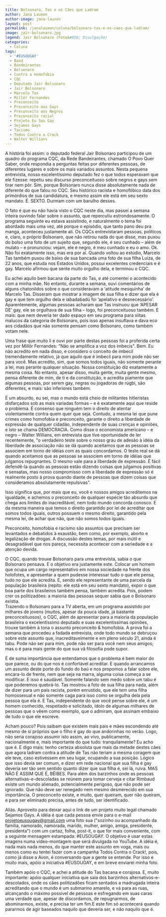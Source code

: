 ```yaml
---
title: Bolsonaro, Tas e os Cães que Ladram
author: Jana Lauxen
author-image: jana-lauxen
layout: post
permalink: /janalauxen/coluna/bolsonaro-tas-e-os-caes-que-ladram/
image: jair-bolsonaro.jpg
legend: Jair Bolsanaro (Foto&#058; Divulgação)
categories:
  - Coluna
tags:
  - '#EUSOUGAY'
  - Band
  - Bandeirantes
  - Bolsonaro
  - Contra a Homofobia
  - CQC
  - Deputado Jair Bolsonaro
  - Jair Bolsonaro
  - Marcelo Tas
  - Millôr Fernandes
  - Preconceito
  - Preconceito aos Gays
  - Preconceito aos Negros
  - Preconceito racial
  - Projeto Eu Sou Gay
  - Sejamos Gays
  - Tacismo
  - Todos Contra o Crack
  - Walter Willians
---
```

A história foi assim: o deputado federal Jair Bolsonaro participou de um quadro do programa CQC, da Rede Bandeirantes, chamado O Povo Quer Saber, onde respondia a perguntas feitas por diferentes pessoas, de diferentes lugares e sobre os mais variados assuntos. Nesta pequena entrevista, nosso excelentíssimo deputado fez o que todos esperavam que ele fizesse: repetiu seu discurso preconceituoso sobre negros e gays sem tirar nem pôr. Sim, porque Bolsonaro nunca disse absolutamente nada de diferente do que falou no CQC. Seu histórico racista e homofóbico data dos primórdios de sua candidatura, e mesmo assim ele está em seu sexto mandato. É. SEXTO. Durmam com um barulho desses.

O fato é que eu não havia visto o CQC neste dia, mas passei a semana inteira ouvindo falar sobre o assunto, que repercutiu estrondosamente. O programa seguinte eu estava assistindo, e naturalmente o tema foi abordado mais uma vez, até porque o episódio, que tanto pano deu pra manga, aconteceu justamente ali. Os CQCs entrevistaram pessoas, políticos e, claro, o próprio Bolsonaro, que não retirou nada do que disse, mas puxou do bolso uma foto de um sujeito que, segundo ele, é seu cunhado – além de mulato – e pronunciou: vejam, ele é negro, é meu cunhado e eu o amo. Ok. Não foi exatamente isso, mas era por aí. Quando voltou ao estúdio, Marcelo Tas também puxou de baixo de sua bancada uma foto de sua filha Luiza, de 22 anos, que estuda nos Estados Unidos, possui excelentes credenciais e é gay. Marcelo afirmou que sente muito orgulho dela, e terminou o CQC.

Eu achei aquilo bem bacana da parte do Tas, e até comentei o acontecido com a minha mãe. No entanto, durante a semana, ouvi comentários de alguns chatonildos sobre o que consideravam a ‘atitude mesquinha’ de Marcelo Tas. Disseram que mostrar a imagem de sua filha e dizer que ela é gay e que tem orgulho dela e iabadabadú foi ‘apelativo e desnecessário’. Aparentemente, algumas pessoas acharam que Tas insinuou que ‘APESAR DE’ gay, ele se orgulhava de sua filha – logo, foi preconceituoso também. E mais: que nem deveria ter dado espaço em seu programa para xiitas malucos da categoria de Bolsonaro, pois isso apenas insuflava e dava eco aos cidadãos que não somente pensam como Bolsonaro, como também votam nele.

Uma frase que muito li e ouvi por parte destas pessoas foi a proferida certa vez por Millôr Fernandes: "Não se amplifica a voz dos imbecis". Bem. Eu não acredito em nada disso, e considero o conceito de imbecil tremendamente relativo, já que aquilo que é imbecil para mim pode não ser para você. Mas acredito, sim, que somos todos iguais, não somente perante a lei, mas perante qualquer situação. Nossa constituição diz exatamente a mesma coisa. No entanto, apesar disso, muita gente, muita gente mesmo, pensa diferente de mim, de ti e da constituição, e acredita piamente que algumas pessoas, por serem gay, negras ou jogadoras de rúgbi, são diferentes, e mais: são inferiores também.

É um absurdo, eu sei, mas o mundo está cheio de militantes hitleristas disfarçados sob as mais variadas formas – e é exatamente aqui que reside o problema. É consenso que ninguém tem o direito de atentar violentamente contra quem quer que seja. Contudo, a mesma lei que pune crimes como homofobia e preconceito, garante o direito a liberdade de expressão de qualquer cidadão, independente de suas crenças e opiniões, e isto se chama DEMOCRACIA. Como disse o economista americano – e negro – Walter Willians, em entrevista que tive oportunidade de ler recentemente, "o verdadeiro teste sobre o nosso grau de adesão à idéia da liberdade de associação não se dá quando aceitamos que as pessoas se associem em torno de idéias com as quais concordamos. O teste real se dá quando aceitamos que as pessoas se associem em torno de idéias que julgamos repugnantes. O mesmo vale para a liberdade de expressão. É fácil defendê-la quando as pessoas estão dizendo coisas que julgamos positivas e sensatas, mas nosso compromisso com a liberdade de expressão só é realmente posto à prova quando diante de pessoas que dizem coisas que consideramos absolutamente repulsivas".

Isso significa que, por mais que eu, você e nossos amigos acreditemos na igualdade, e achemos o preconceito de qualquer espécie tão absurdo que chega aos limites do inacreditável, nem todo mundo concorda conosco. E da mesma maneira que temos o direito garantido por lei de acreditar que somos todos iguais, outros possuem o mesmo direito, garantido pela mesma lei, de achar que não, que não somos todos iguais.

Preconceito, homofobia e racismo são assuntos que precisam ser levantados e debatidos à exaustão, bem como, por exemplo, aborto e legalização de drogas. A discussão destes temas, por mais inútil e desagradável que nos pareça, necessita acontecer com a seriedade e a atenção devida.

O CQC, quando trouxe Bolsonaro para uma entrevista, sabia o que Bolsonaro pensava. E o objetivo era justamente este. Colocar um homem que ocupa um cargo representativo em nossa sociedade na frente dos holofotes, e apresentar a quem pudesse interessar tudo o que ele pensa, tudo no que ele acredita. E, sendo ele representante de uma parcela da população brasileira (repito: ele está em seu sexto mandato), expor o que boa parte dos brasileiros também pensa, também acredita. Pois, podem crer os politizadões: a maioria das pessoas sequer sabia que o Bolsonaro existia.  
Trazendo o Bolsonaro para a TV aberta, em um programa assistido por milhares de jovens (muitos, apesar da pouca idade, já bastante preconceituosos), o CQC, além de apresentar para a maioria da população brasileira o excelentíssimo deputado e suas excelentíssimas opiniões, trouxe também à tona o assunto preconceito & homofobia. A prova foi a semana que procedeu a fadada entrevista, onde todo mundo se debruçou sobre este assunto que, inacreditavelmente e em pleno século 21, ainda é tabu. Pode não ser para mim, pode não ser para você nem seus amigos; mas o é para mais gente do que sua vã filosofia pode supor.

É de suma importância que entendamos que o problema é bem maior do que parece, ou do que nos é confortável acreditar. E quando arrancamos um assunto deste porte do fundo do baú e nos propomos a falar sobre ele, encara-lo de frente, nem que seja na marra, alguma coisa começa a se modificar. E isso é saudável. Somente falando sem medo sobre um tabu é que poderemos quebrá-lo. Tas mostrou a foto de sua filha para nada, além de dizer para um país racista, porém enrustido, que ele tem uma filha homossexual e não somente caga para isso como se orgulha dela pela pessoa que ela é. E Tas, independente do que você pense sobre ele, é um homem conhecido, respeitado e solicitado, ídolo de algumas milhares de pessoas que o vêem como exemplo, que o admiram, que assinam embaixo de tudo o que ele escreve.

Acham pouco? Pois saibam que existem mais pais e mães escondendo até mesmo de si próprios que o filho é gay do que andorinhas no verão. Logo, não seria corajoso assumir isto assim, ao vivo, publicamente, nacionalmente e, mais importante do que tudo: tranquilamente? Eu acho que é. E digo mais: tenho certeza absoluta que mais da metade destes cães que agora ladram contra a atitude de Tas não teriam a mesma coragem que ele teve, caso estivessem em seu lugar, ocupando a sua posição. Lógico que isso devia ser comum, e dizer em rede nacional que sua filha é gay deveria ser tão sem sentido quanto dizer que sua filha é, sei lá, ruiva. MAS NÃO É ASSIM QUE É, BÊIBES. Para além dos barzinhos onde as pessoas alternativas-e-descoladas se reúnem para tomar cerveja e citar Rimbaud existe um mundo alienado, potencialmente perigoso, que não pode ser ignorado. Que não deve ser renegado nem mesmo desmerecido em sua importância. O preconceito existe, e muito, quer queiram, quer não queiram, e para ser eliminado precisa, antes de tudo, ser identificado.

Aliás. Aproveito para deixar aqui o link de um projeto muito legal chamado Sejamos Gays. A idéia é que cada pessoa envie para o e-mail projetoeusougay@gmail.com uma foto sua ("sozinho ou acompanhado da família, namorado, namorada, marido, mulher, amigo, amiga, presidente, presidenta") com um cartaz, folha, post-it, o que for mais conveniente, com a seguinte mensagem estampada: #EUSOUGAY. O objetivo é usar estas imagens numa vídeo-montagem que será divulgada no YouTube. A idéia é, nada mais nada menos, do que manter este assunto em voga, mais ou menos como eu tentei fazer com a campanha Todos Contra o Crack!, pois, como já disse a Avon, é conversando que a gente se entende. Por isso e muito mais, apóio a iniciativa #EUSOUGAY, e em breve enviarei minha foto.

Também apóio o CQC, e achei a atitude do Tas bacana e corajosa. E, muito importante: apóio qualquer iniciativa que saia dos barzinhos alternativos-e-descolados, onde os cães politizadões ficam sentados a madrugada inteira acreditando que o mundo é um submarino amarelo, e vá para as ruas, alcançando o máximo possível de pessoas e esfregando em suas caras uma verdade que, apesar de discordamos, de repugnarmos, de abominarmos, existe, e precisa ter um fim.E este fim só acontecerá quando pararmos de agir baseados naquilo que deveria ser, e não naquilo que é.